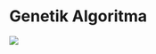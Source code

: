 # Genetik Algoritma

![](https://user-images.githubusercontent.com/54884571/148621209-89974e7a-3073-499b-bb08-575ebb99bae5.png)
